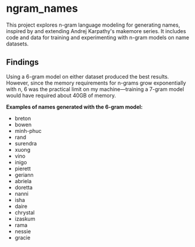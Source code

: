 # ngram_names

This project explores n-gram language modeling for generating names, inspired by and extending Andrej Karpathy's makemore series. It includes code and data for training and experimenting with n-gram models on name datasets.

## Findings

Using a 6-gram model on either dataset produced the best results. However, since the memory requirements for n-grams grow exponentially with n, 6 was the practical limit on my machine—training a 7-gram model would have required about 40GB of memory.

**Examples of names generated with the 6-gram model:**

- breton
- bowen
- minh-phuc
- rand
- surendra
- xuong
- vino
- inigo
- pierett
- geriann
- abriela
- doretta
- nanni
- isha
- daire
- chrystal
- izaskum
- rama
- nessie
- gracie